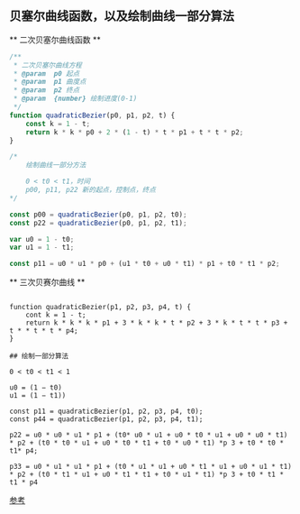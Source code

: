 ## 贝塞尔曲线函数，以及绘制曲线一部分算法

** 二次贝塞尔曲线函数 **
```javascript
/**
 * 二次贝塞尔曲线方程
 * @param  p0 起点
 * @param  p1 曲度点
 * @param  p2 终点
 * @param  {number} 绘制进度(0-1)
 */
function quadraticBezier(p0, p1, p2, t) {
    const k = 1 - t;
    return k * k * p0 + 2 * (1 - t) * t * p1 + t * t * p2; 
}

/*
    绘制曲线一部分方法

    0 < t0 < t1，时间
    p00, p11, p22 新的起点，控制点，终点
*/

const p00 = quadraticBezier(p0, p1, p2, t0);
const p22 = quadraticBezier(p0, p1, p2, t1); 

var u0 = 1 - t0;
var u1 = 1 - t1;

const p11 = u0 * u1 * p0 + (u1 * t0 + u0 * t1) * p1 + t0 * t1 * p2;
```

** 三次贝赛尔曲线 **

```

function quadraticBezier(p1, p2, p3, p4, t) {
    cont k = 1 - t;
    return k * k * k * p1 + 3 * k * k * t * p2 + 3 * k * t * t * p3 + t * * t * t * p4;
}

## 绘制一部分算法

0 < t0 < t1 < 1

u0 = (1 − t0)
u1 = (1 − t1))

const p11 = quadraticBezier(p1, p2, p3, p4, t0);
const p44 = quadraticBezier(p1, p2, p3, p4, t1);

p22 = u0 * u0 * u1 * p1 + (t0* u0 * u1 + u0 * t0 * u1 + u0 * u0 * t1) * p2 + (t0 * t0 * u1 + u0 * t0 * t1 + t0 * u0 * t1) *p 3 + t0 * t0 * t1* p4;

p33 = u0 * u1 * u1 * p1 + (t0 * u1 * u1 + u0 * t1 * u1 + u0 * u1 * t1) * p2 + (t0 * t1 * u1 + u0 * t1 * t1 + t0 * u1 * t1) *p 3 + t0 * t1 * t1 * p4

```

[参考](https://stackoverflow.com/questions/878862/drawing-part-of-a-b%C3%A9zier-curve-by-reusing-a-basic-b%C3%A9zier-curve-function)